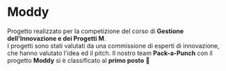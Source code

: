 # Moddy
Progetto realizzato per la competizione del corso di **Gestione dell'Innovazione e dei Progetti M**. <br/>
I progetti sono stati valutati da una commissione di esperti di innovazione, che hanno valutato l'idea ed il pitch. Il nostro team **Pack-a-Punch** con il progetto **Moddy** si è classificato al **primo posto** 🥇
